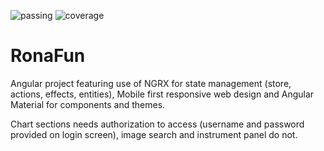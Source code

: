 <img src="https://img.shields.io/badge/build-passing-brightgreen" alt="passing" >  <img src="https://img.shields.io/badge/coverage-86%25-green" alt="coverage" >
# RonaFun

Angular project featuring use of NGRX for state management (store, actions, effects, entities), Mobile first responsive web design and Angular Material for components and themes. 

Chart sections needs authorization to access (username and password provided on login screen), image search and instrument panel do not.
